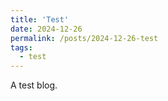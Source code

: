 ```yaml
---
title: 'Test'
date: 2024-12-26
permalink: /posts/2024-12-26-test
tags:
  - test
---
```


A test blog.